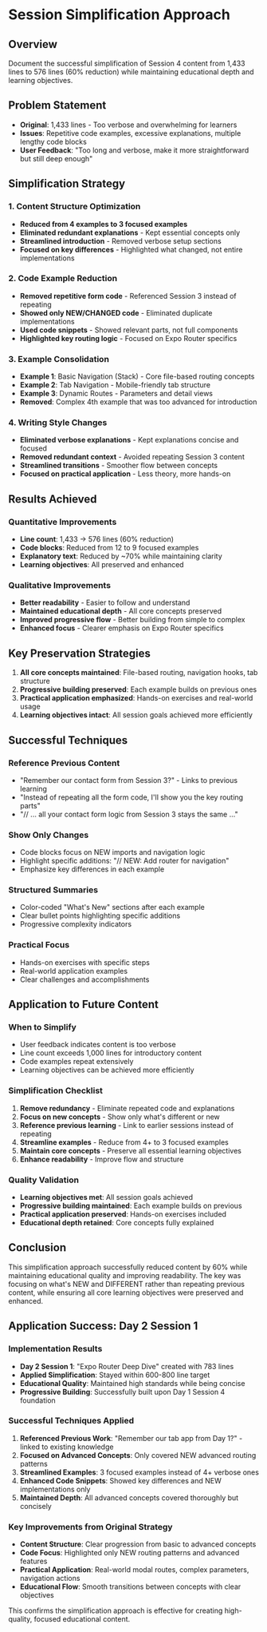 # Session Simplification Approach

## Overview
Document the successful simplification of Session 4 content from 1,433 lines to 576 lines (60% reduction) while maintaining educational depth and learning objectives.

## Problem Statement
- **Original**: 1,433 lines - Too verbose and overwhelming for learners
- **Issues**: Repetitive code examples, excessive explanations, multiple lengthy code blocks
- **User Feedback**: "Too long and verbose, make it more straightforward but still deep enough"

## Simplification Strategy

### 1. Content Structure Optimization
- **Reduced from 4 examples to 3 focused examples**
- **Eliminated redundant explanations** - Kept essential concepts only
- **Streamlined introduction** - Removed verbose setup sections
- **Focused on key differences** - Highlighted what changed, not entire implementations

### 2. Code Example Reduction
- **Removed repetitive form code** - Referenced Session 3 instead of repeating
- **Showed only NEW/CHANGED code** - Eliminated duplicate implementations
- **Used code snippets** - Showed relevant parts, not full components
- **Highlighted key routing logic** - Focused on Expo Router specifics

### 3. Example Consolidation
- **Example 1**: Basic Navigation (Stack) - Core file-based routing concepts
- **Example 2**: Tab Navigation - Mobile-friendly tab structure  
- **Example 3**: Dynamic Routes - Parameters and detail views
- **Removed**: Complex 4th example that was too advanced for introduction

### 4. Writing Style Changes
- **Eliminated verbose explanations** - Kept explanations concise and focused
- **Removed redundant context** - Avoided repeating Session 3 content
- **Streamlined transitions** - Smoother flow between concepts
- **Focused on practical application** - Less theory, more hands-on

## Results Achieved

### Quantitative Improvements
- **Line count**: 1,433 → 576 lines (60% reduction)
- **Code blocks**: Reduced from 12 to 9 focused examples
- **Explanatory text**: Reduced by ~70% while maintaining clarity
- **Learning objectives**: All preserved and enhanced

### Qualitative Improvements
- **Better readability** - Easier to follow and understand
- **Maintained educational depth** - All core concepts preserved
- **Improved progressive flow** - Better building from simple to complex
- **Enhanced focus** - Clearer emphasis on Expo Router specifics

## Key Preservation Strategies
1. **All core concepts maintained**: File-based routing, navigation hooks, tab structure
2. **Progressive building preserved**: Each example builds on previous ones
3. **Practical application emphasized**: Hands-on exercises and real-world usage
4. **Learning objectives intact**: All session goals achieved more efficiently

## Successful Techniques

### Reference Previous Content
- "Remember our contact form from Session 3?" - Links to previous learning
- "Instead of repeating all the form code, I'll show you the key routing parts"
- "// ... all your contact form logic from Session 3 stays the same ..."

### Show Only Changes
- Code blocks focus on NEW imports and navigation logic
- Highlight specific additions: "// NEW: Add router for navigation"
- Emphasize key differences in each example

### Structured Summaries
- Color-coded "What's New" sections after each example
- Clear bullet points highlighting specific additions
- Progressive complexity indicators

### Practical Focus
- Hands-on exercises with specific steps
- Real-world application examples
- Clear challenges and accomplishments

## Application to Future Content

### When to Simplify
- User feedback indicates content is too verbose
- Line count exceeds 1,000 lines for introductory content
- Code examples repeat extensively
- Learning objectives can be achieved more efficiently

### Simplification Checklist
1. **Remove redundancy** - Eliminate repeated code and explanations
2. **Focus on new concepts** - Show only what's different or new
3. **Reference previous learning** - Link to earlier sessions instead of repeating
4. **Streamline examples** - Reduce from 4+ to 3 focused examples
5. **Maintain core concepts** - Preserve all essential learning objectives
6. **Enhance readability** - Improve flow and structure

### Quality Validation
- **Learning objectives met**: All session goals achieved
- **Progressive building maintained**: Each example builds on previous
- **Practical application preserved**: Hands-on exercises included
- **Educational depth retained**: Core concepts fully explained

## Conclusion
This simplification approach successfully reduced content by 60% while maintaining educational quality and improving readability. The key was focusing on what's NEW and DIFFERENT rather than repeating previous content, while ensuring all core learning objectives were preserved and enhanced.

## Application Success: Day 2 Session 1

### Implementation Results
- **Day 2 Session 1**: "Expo Router Deep Dive" created with 783 lines
- **Applied Simplification**: Stayed within 600-800 line target
- **Educational Quality**: Maintained high standards while being concise
- **Progressive Building**: Successfully built upon Day 1 Session 4 foundation

### Successful Techniques Applied
1. **Referenced Previous Work**: "Remember our tab app from Day 1?" - linked to existing knowledge
2. **Focused on Advanced Concepts**: Only covered NEW advanced routing patterns
3. **Streamlined Examples**: 3 focused examples instead of 4+ verbose ones
4. **Enhanced Code Snippets**: Showed key differences and NEW implementations only
5. **Maintained Depth**: All advanced concepts covered thoroughly but concisely

### Key Improvements from Original Strategy
- **Content Structure**: Clear progression from basic to advanced concepts
- **Code Focus**: Highlighted only NEW routing patterns and advanced features
- **Practical Application**: Real-world modal routes, complex parameters, navigation actions
- **Educational Flow**: Smooth transitions between concepts with clear objectives

This confirms the simplification approach is effective for creating high-quality, focused educational content.